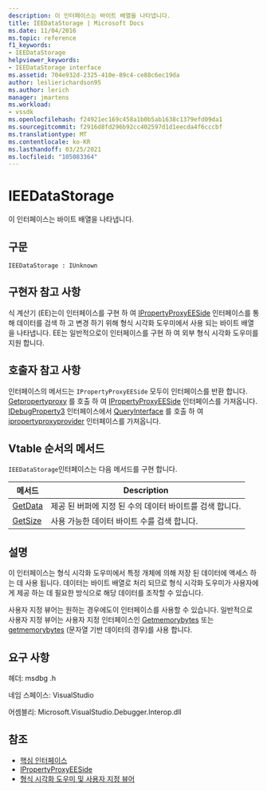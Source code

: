 ```yaml
---
description: 이 인터페이스는 바이트 배열을 나타냅니다.
title: IEEDataStorage | Microsoft Docs
ms.date: 11/04/2016
ms.topic: reference
f1_keywords:
- IEEDataStorage
helpviewer_keywords:
- IEEDataStorage interface
ms.assetid: 704e932d-2325-410e-89c4-ce88c6ec19da
author: leslierichardson95
ms.author: lerich
manager: jmartens
ms.workload:
- vssdk
ms.openlocfilehash: f24921ec169c458a1b0b5ab1638c1379efd09da1
ms.sourcegitcommit: f2916d8fd296b92cc402597d1d1eecda4f6cccbf
ms.translationtype: MT
ms.contentlocale: ko-KR
ms.lasthandoff: 03/25/2021
ms.locfileid: "105083364"
---
```

# <a name="ieedatastorage"></a>IEEDataStorage
이 인터페이스는 바이트 배열을 나타냅니다.

## <a name="syntax"></a>구문

```
IEEDataStorage : IUnknown
```

## <a name="notes-for-implementers"></a>구현자 참고 사항
 식 계산기 (EE)는이 인터페이스를 구현 하 여 [IPropertyProxyEESide](../../../extensibility/debugger/reference/ipropertyproxyeeside.md) 인터페이스를 통해 데이터를 검색 하 고 변경 하기 위해 형식 시각화 도우미에서 사용 되는 바이트 배열을 나타냅니다. EE는 일반적으로이 인터페이스를 구현 하 여 외부 형식 시각화 도우미를 지원 합니다.

## <a name="notes-for-callers"></a>호출자 참고 사항
 인터페이스의 메서드는 `IPropertyProxyEESide` 모두이 인터페이스를 반환 합니다. [Getpropertyproxy](../../../extensibility/debugger/reference/ipropertyproxyprovider-getpropertyproxy.md) 를 호출 하 여 [IPropertyProxyEESide](../../../extensibility/debugger/reference/ipropertyproxyeeside.md) 인터페이스를 가져옵니다. [IDebugProperty3](../../../extensibility/debugger/reference/idebugproperty3.md) 인터페이스에서 [QueryInterface](/cpp/atl/queryinterface) 를 호출 하 여 [ipropertyproxyprovider](../../../extensibility/debugger/reference/ipropertyproxyprovider.md) 인터페이스를 가져옵니다.

## <a name="methods-in-vtable-order"></a>Vtable 순서의 메서드
 `IEEDataStorage`인터페이스는 다음 메서드를 구현 합니다.

|메서드|Description|
|------------|-----------------|
|[GetData](../../../extensibility/debugger/reference/ieedatastorage-getdata.md)|제공 된 버퍼에 지정 된 수의 데이터 바이트를 검색 합니다.|
|[GetSize](../../../extensibility/debugger/reference/ieedatastorage-getsize.md)|사용 가능한 데이터 바이트 수를 검색 합니다.|

## <a name="remarks"></a>설명
 이 인터페이스는 형식 시각화 도우미에서 특정 개체에 의해 저장 된 데이터에 액세스 하는 데 사용 됩니다. 데이터는 바이트 배열로 처리 되므로 형식 시각화 도우미가 사용자에 게 제공 하는 데 필요한 방식으로 해당 데이터를 조작할 수 있습니다.

 사용자 지정 뷰어는 원하는 경우에도이 인터페이스를 사용할 수 있습니다. 일반적으로 사용자 지정 뷰어는 사용자 지정 인터페이스인 [Getmemorybytes](../../../extensibility/debugger/reference/idebugproperty2-getmemorybytes.md) 또는 [getmemorybytes](../../../extensibility/debugger/reference/idebugproperty3-getstringchars.md) (문자열 기반 데이터의 경우)를 사용 합니다.

## <a name="requirements"></a>요구 사항
 헤더: msdbg .h

 네임 스페이스: VisualStudio

 어셈블리: Microsoft.VisualStudio.Debugger.Interop.dll

## <a name="see-also"></a>참조
- [핵심 인터페이스](../../../extensibility/debugger/reference/core-interfaces.md)
- [IPropertyProxyEESide](../../../extensibility/debugger/reference/ipropertyproxyeeside.md)
- [형식 시각화 도우미 및 사용자 지정 뷰어](../../../extensibility/debugger/type-visualizer-and-custom-viewer.md)
